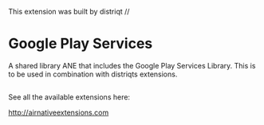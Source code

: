 


This extension was built by distriqt // 

# Google Play Services 

A shared library ANE that includes the Google Play Services Library.
This is to be used in combination with distriqts extensions.



## 

See all the available extensions here:

http://airnativeextensions.com


